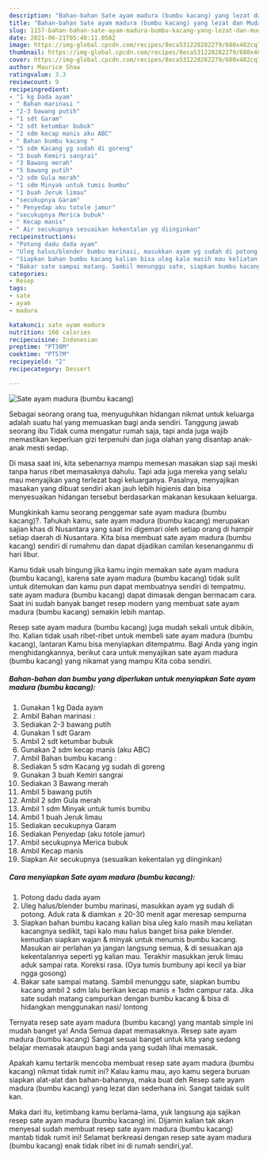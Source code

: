 ```yaml
---
description: "Bahan-bahan Sate ayam madura (bumbu kacang) yang lezat dan Mudah Dibuat"
title: "Bahan-bahan Sate ayam madura (bumbu kacang) yang lezat dan Mudah Dibuat"
slug: 1157-bahan-bahan-sate-ayam-madura-bumbu-kacang-yang-lezat-dan-mudah-dibuat
date: 2021-06-21T05:48:11.058Z
image: https://img-global.cpcdn.com/recipes/8eca531228282279/680x482cq70/sate-ayam-madura-bumbu-kacang-foto-resep-utama.jpg
thumbnail: https://img-global.cpcdn.com/recipes/8eca531228282279/680x482cq70/sate-ayam-madura-bumbu-kacang-foto-resep-utama.jpg
cover: https://img-global.cpcdn.com/recipes/8eca531228282279/680x482cq70/sate-ayam-madura-bumbu-kacang-foto-resep-utama.jpg
author: Maurice Shaw
ratingvalue: 3.3
reviewcount: 9
recipeingredient:
- "1 kg Dada ayam"
- " Bahan marinasi "
- "2-3 bawang putih"
- "1 sdt Garam"
- "2 sdt ketumbar bubuk"
- "2 sdm kecap manis aku ABC"
- " Bahan bumbu kacang "
- "5 sdm Kacang yg sudah di goreng"
- "3 buah Kemiri sangrai"
- "3 Bawang merah"
- "5 bawang putih"
- "2 sdm Gula merah"
- "1 sdm Minyak untuk tumis bumbu"
- "1 buah Jeruk limau"
- "secukupnya Garam"
- " Penyedap aku totole jamur"
- "secukupnya Merica bubuk"
- " Kecap manis"
- " Air secukupnya sesuaikan kekentalan yg diinginkan"
recipeinstructions:
- "Potong dadu dada ayam"
- "Uleg halus/blender bumbu marinasi, masukkan ayam yg sudah di potong. Aduk rata &amp; diamkan ± 20-30 menit agar meresap sempurna"
- "Siapkan bahan bumbu kacang kalian bisa uleg kalo masih mau keliatan kacangnya sedikit, tapi kalo mau halus banget bisa pake blender. kemudian siapkan wajan &amp; minyak untuk menumis bumbu kacang. Masukan air perlahan ya jangan langsung semua, &amp; di sesuaikan aja kekentalannya seperti yg kalian mau. Terakhir masukkan jeruk limau aduk sampai rata. Koreksi rasa. (Oya tumis bumbuny api kecil ya biar ngga gosong)"
- "Bakar sate sampai matang. Sambil menunggu sate, siapkan bumbu kacang ambil 2 sdm lalu berikan kecap manis ± 1sdm campur rata. Jika sate sudah matang campurkan dengan bumbu kacang &amp; bisa di hidangkan menggunakan nasi/ lontong"
categories:
- Resep
tags:
- sate
- ayam
- madura

katakunci: sate ayam madura 
nutrition: 160 calories
recipecuisine: Indonesian
preptime: "PT38M"
cooktime: "PT57M"
recipeyield: "2"
recipecategory: Dessert

---
```



![Sate ayam madura (bumbu kacang)](https://img-global.cpcdn.com/recipes/8eca531228282279/680x482cq70/sate-ayam-madura-bumbu-kacang-foto-resep-utama.jpg)

Sebagai seorang orang tua, menyuguhkan hidangan nikmat untuk keluarga adalah suatu hal yang memuaskan bagi anda sendiri. Tanggung jawab seorang ibu Tidak cuma mengatur rumah saja, tapi anda juga wajib memastikan keperluan gizi terpenuhi dan juga olahan yang disantap anak-anak mesti sedap.

Di masa  saat ini, kita sebenarnya mampu memesan masakan siap saji meski tanpa harus ribet memasaknya dahulu. Tapi ada juga mereka yang selalu mau menyajikan yang terlezat bagi keluarganya. Pasalnya, menyajikan masakan yang dibuat sendiri akan jauh lebih higienis dan bisa menyesuaikan hidangan tersebut berdasarkan makanan kesukaan keluarga. 



Mungkinkah kamu seorang penggemar sate ayam madura (bumbu kacang)?. Tahukah kamu, sate ayam madura (bumbu kacang) merupakan sajian khas di Nusantara yang saat ini digemari oleh setiap orang di hampir setiap daerah di Nusantara. Kita bisa membuat sate ayam madura (bumbu kacang) sendiri di rumahmu dan dapat dijadikan camilan kesenanganmu di hari libur.

Kamu tidak usah bingung jika kamu ingin memakan sate ayam madura (bumbu kacang), karena sate ayam madura (bumbu kacang) tidak sulit untuk ditemukan dan kamu pun dapat membuatnya sendiri di tempatmu. sate ayam madura (bumbu kacang) dapat dimasak dengan bermacam cara. Saat ini sudah banyak banget resep modern yang membuat sate ayam madura (bumbu kacang) semakin lebih mantap.

Resep sate ayam madura (bumbu kacang) juga mudah sekali untuk dibikin, lho. Kalian tidak usah ribet-ribet untuk membeli sate ayam madura (bumbu kacang), lantaran Kamu bisa menyiapkan ditempatmu. Bagi Anda yang ingin menghidangkannya, berikut cara untuk menyajikan sate ayam madura (bumbu kacang) yang nikamat yang mampu Kita coba sendiri.

<!--inarticleads1-->

##### Bahan-bahan dan bumbu yang diperlukan untuk menyiapkan Sate ayam madura (bumbu kacang):

1. Gunakan 1 kg Dada ayam
1. Ambil  Bahan marinasi :
1. Sediakan 2-3 bawang putih
1. Gunakan 1 sdt Garam
1. Ambil 2 sdt ketumbar bubuk
1. Gunakan 2 sdm kecap manis (aku ABC)
1. Ambil  Bahan bumbu kacang :
1. Sediakan 5 sdm Kacang yg sudah di goreng
1. Gunakan 3 buah Kemiri sangrai
1. Sediakan 3 Bawang merah
1. Ambil 5 bawang putih
1. Ambil 2 sdm Gula merah
1. Ambil 1 sdm Minyak untuk tumis bumbu
1. Ambil 1 buah Jeruk limau
1. Sediakan secukupnya Garam
1. Sediakan  Penyedap (aku totole jamur)
1. Ambil secukupnya Merica bubuk
1. Ambil  Kecap manis
1. Siapkan  Air secukupnya (sesuaikan kekentalan yg diinginkan)




<!--inarticleads2-->

##### Cara menyiapkan Sate ayam madura (bumbu kacang):

1. Potong dadu dada ayam
1. Uleg halus/blender bumbu marinasi, masukkan ayam yg sudah di potong. Aduk rata &amp; diamkan ± 20-30 menit agar meresap sempurna
1. Siapkan bahan bumbu kacang kalian bisa uleg kalo masih mau keliatan kacangnya sedikit, tapi kalo mau halus banget bisa pake blender. kemudian siapkan wajan &amp; minyak untuk menumis bumbu kacang. Masukan air perlahan ya jangan langsung semua, &amp; di sesuaikan aja kekentalannya seperti yg kalian mau. Terakhir masukkan jeruk limau aduk sampai rata. Koreksi rasa. (Oya tumis bumbuny api kecil ya biar ngga gosong)
1. Bakar sate sampai matang. Sambil menunggu sate, siapkan bumbu kacang ambil 2 sdm lalu berikan kecap manis ± 1sdm campur rata. Jika sate sudah matang campurkan dengan bumbu kacang &amp; bisa di hidangkan menggunakan nasi/ lontong




Ternyata resep sate ayam madura (bumbu kacang) yang mantab simple ini mudah banget ya! Anda Semua dapat memasaknya. Resep sate ayam madura (bumbu kacang) Sangat sesuai banget untuk kita yang sedang belajar memasak ataupun bagi anda yang sudah lihai memasak.

Apakah kamu tertarik mencoba membuat resep sate ayam madura (bumbu kacang) nikmat tidak rumit ini? Kalau kamu mau, ayo kamu segera buruan siapkan alat-alat dan bahan-bahannya, maka buat deh Resep sate ayam madura (bumbu kacang) yang lezat dan sederhana ini. Sangat taidak sulit kan. 

Maka dari itu, ketimbang kamu berlama-lama, yuk langsung aja sajikan resep sate ayam madura (bumbu kacang) ini. Dijamin kalian tak akan menyesal sudah membuat resep sate ayam madura (bumbu kacang) mantab tidak rumit ini! Selamat berkreasi dengan resep sate ayam madura (bumbu kacang) enak tidak ribet ini di rumah sendiri,ya!.

